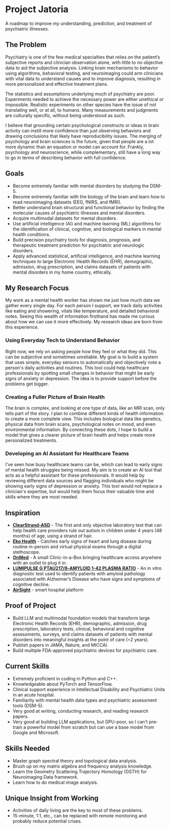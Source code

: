 # Project Jatoria
A roadmap to improve my understanding, prediction, and treatment of psychiatric illnesses.

## The Problem
Psychiatry is one of the few medical specialties that relies on the patient’s subjective reports and clinician observation alone, with little to no objective data to aid the subjective analysis. Linking brain mechanisms to behavior using algorithms, behavioral testing, and neuroimaging could arm clinicians with vital data to understand causes and to improve diagnosis, resulting in more personalized and effective treatment plans.

The statistics and assumptions underlying much of psychiatry are poor. Experiments needed to achieve the necessary power are either unethical or impossible. Realistic experiments on other species have the issue of not translating well, or at all, to humans. Many measurements and judgments are culturally specific, without being understood as such.

I believe that grounding certain psychological constructs or ideas in brain activity can instill more confidence than just observing behaviors and drawing conclusions that likely have reproducibility issues. The merging of psychology and brain sciences is the future, given that people are a lot more dynamic than an equation or model can account for. Frankly, psychology and neuroscience, while complementary, still have a long way to go in terms of describing behavior with full confidence.

## Goals
- Become extremely familiar with mental disorders by studying the DSM-5.
- Become extremely familiar with the biology of the brain and learn how to read neuroimaging datasets (EEG, fNIRS, and fMRI).
- Better understand brain structural and functional behavior by finding the molecular causes of psychiatric illnesses and mental disorders.
- Acquire multimodal datasets for mental disorders.
- Use artificial intelligence (AI) and machine learning (ML) algorithms for the identification of clinical, cognitive, and biological markers in mental health conditions.
- Build precision psychiatry tools for diagnosis, prognosis, and therapeutic treatment prediction for psychiatric and neurologic disorders.
- Apply advanced statistical, artificial intelligence, and machine learning techniques to large Electronic Health Records (EHR), demographic, admission, drug prescription, and claims datasets of patients with mental disorders in my home country, ethically.

## My Research Focus
My work as a mental health worker has shown me just how much data we gather every single day. For each person I support, we track daily activities like eating and showering, vitals like temperature, and detailed behavioral notes. Seeing this wealth of information firsthand has made me curious about how we can use it more effectively. My research ideas are born from this experience.

### Using Everyday Tech to Understand Behavior
Right now, we rely on asking people how they feel or what they did. This can be subjective and sometimes unreliable. My goal is to build a system that uses simple, everyday sensors to automatically and objectively note a person's daily activities and routines. This tool could help healthcare professionals by spotting small changes in behavior that might be early signs of anxiety or depression. The idea is to provide support before the problems get bigger.

### Creating a Fuller Picture of Brain Health
The brain is complex, and looking at one type of data, like an MRI scan, only tells part of the story. I plan to combine different kinds of health information to create a more complete view. This includes biological data like genetics, physical data from brain scans, psychological notes on mood, and even environmental information. By connecting these dots, I hope to build a model that gives a clearer picture of brain health and helps create more personalized treatments.

### Developing an AI Assistant for Healthcare Teams
I've seen how busy healthcare teams can be, which can lead to early signs of mental health struggles being missed. My aim is to create an AI tool that acts as a helpful assistant for these professionals. It would help by reviewing different data sources and flagging individuals who might be showing early signs of depression or anxiety. This tool would not replace a clinician's expertise, but would help them focus their valuable time and skills where they are most needed.

## Inspiration
- **[ClearStrand-ASD](https://www.clearstrandasd.com/)** - The first and only objective laboratory test that can help health care providers rule out autism in children under 4 years (48 months) of age, using a strand of hair.
- **[Eko Health](https://www.ekohealth.com/)** - Catches early signs of heart and lung disease during routine in-person and virtual physical exams through a digital stethoscope.
- **[OnMed](https://www.onmed.com/)** -  A small Clinic-in-a-Box bringing healthcare access anywhere with an outlet to plug it in.
- **[LUMIPULSE G PTAU217/ß-AMYLOID 1-42 PLASMA RATIO](https://www.fda.gov/news-events/press-announcements/fda-clears-first-blood-test-used-diagnosing-alzheimers-disease)** - An in vitro diagnostic test used to identify patients with amyloid pathology associated with Alzheimer’s Disease who have signs and symptoms of cognitive decline.
- **[AirSight](https://artisight.com/)** -  smart hospital platform

## Proof of Project
- Build LLM and multimodal foundation models that transform large Electronic Health Records (EHR), demographic, admission, drug prescription, laboratory tests, clinical, behavioral and cognitive assessments, surveys, and claims datasets of patients with mental disorders into meaningful insights at the point of care (~2 years).
- Publish papers in JAMA, Nature, and MICCAI.
- Build multiple FDA-approved psychiatric devices for psychiatric care.

## Current Skills
- Extremely proficient in coding in Python and C++.
- Knowledgeable about PyTorch and TensorFlow.
- Clinical support experience in Intellectual Disability and Psychiatric Units in an acute hospital.
- Familiarity with mental health data types and psychiatric assessment tools (DSM-5).
- Very good at writing, conducting research, and reading research papers.
- Very good at building LLM applications, but GPU-poor, so I can't pre-train a powerful model from scratch but can use a base model from Google and Microsoft.

## Skills Needed
- Master graph spectral theory and topological data analysis.
- Brush up on my matrix algebra and frequency analysis knowledge.
- Learn the Geometry Scattering Trajectory Homology (GSTH) for Neuroimaging Data framework.
- Learn how to do medical image analysis.

## Unique Insight from Working
- Activities of daily living are the key to most of these problems.
- 15-minute, 1:1, etc., can be replaced with remote monitoring and probably reduce potential crises.
